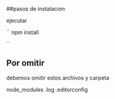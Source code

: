 ##pasos de instalacion

ejecutar

``
npm install

``
## Por omitir
debemos omitir estos archivos y carpeta

node_modules
.log
.editorconfig 
